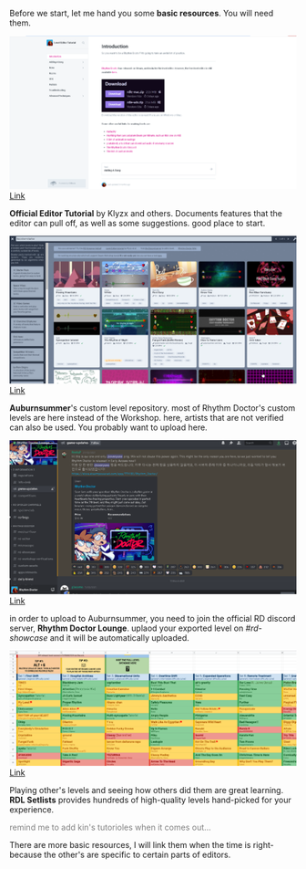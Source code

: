 Before we start, let me hand you some **basic resources**. You will need them.

![Gitbook Screenshot](../images/basics/gitbook_screenshot.PNG)  
[Link](https://rhythm-doctor.gitbook.io/level-editor/)

**Official Editor Tutorial** by Klyzx and others. Documents features that the editor can pull off, as well as some suggestions. good place to start. 

![Auburnsummer Screenshot](../images/basics/auburnsummer_screenshot.PNG)  
[Link](https://auburnsummer.github.io/rdlevels/)

**Auburnsummer**'s custom level repository. most of Rhythm Doctor's custom levels are here instead of the Workshop. here, artists that are not verified can also be used. You probably want to upload here.

![RDL Screenshot](../images/basics/rdl_screenshot.PNG)  
[Link](https://discord.gg/rhythmdr)

in order to upload to Auburnsummer, you need to join the official RD discord server, **Rhythm Doctor Lounge**. uplaod your exported level on *#rd-showcase* and it will be automatically uploaded.

![Setlist Screenshot](../images/basics/setlist_screenshot.PNG)  
[Link](https://docs.google.com/spreadsheets/d/1acZltH8MKs81Nu-BOsaupeWfjJVDiDVoVzbIKepPdYQ/edit#gid=1233036881)

Playing other's levels and seeing how others did them are great learning. **RDL Setlists** provides hundreds of high-quality levels hand-picked for your experience.

<span style="color:#808080">remind me to add kin's tutorioles when it comes out...</span>

There are more basic resources, I will link them when the time is right- because the other's are specific to certain parts of editors.